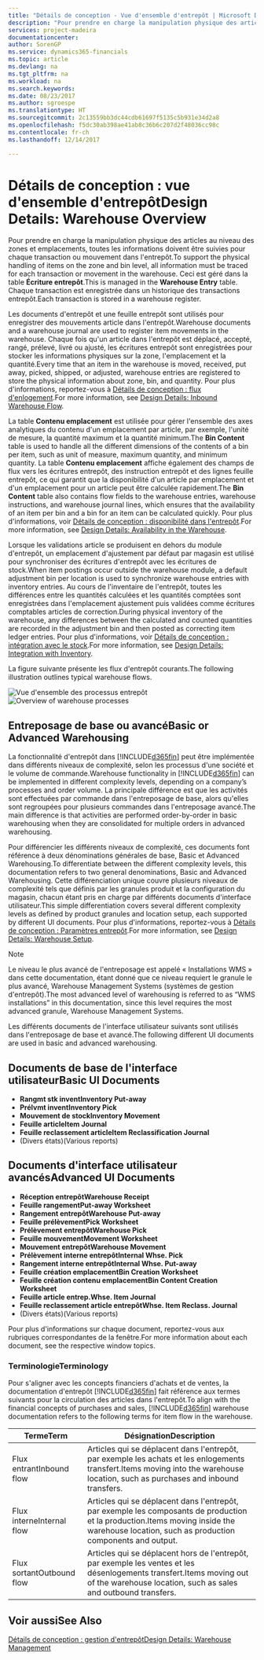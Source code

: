 ```yaml
---
title: "Détails de conception - Vue d'ensemble d'entrepôt | Microsoft Docs"
description: "Pour prendre en charge la manipulation physique des articles au niveau des zones et emplacements, toutes les informations doivent être suivies pour chaque transaction ou mouvement dans l'entrepôt. Ceci est géré dans la table **Écriture entrepôt**. Chaque transaction est enregistrée dans un historique des transactions entrepôt."
services: project-madeira
documentationcenter: 
author: SorenGP
ms.service: dynamics365-financials
ms.topic: article
ms.devlang: na
ms.tgt_pltfrm: na
ms.workload: na
ms.search.keywords: 
ms.date: 08/23/2017
ms.author: sgroespe
ms.translationtype: HT
ms.sourcegitcommit: 2c13559bb3dc44cdb61697f5135c5b931e34d2a8
ms.openlocfilehash: f5dc30ab398ae41ab8c36b6c207d2f48036cc98c
ms.contentlocale: fr-ch
ms.lasthandoff: 12/14/2017

---
```

# <a name="design-details-warehouse-overview"></a><span data-ttu-id="6d7a6-105">Détails de conception : vue d'ensemble d'entrepôt</span><span class="sxs-lookup"><span data-stu-id="6d7a6-105">Design Details: Warehouse Overview</span></span>
<span data-ttu-id="6d7a6-106">Pour prendre en charge la manipulation physique des articles au niveau des zones et emplacements, toutes les informations doivent être suivies pour chaque transaction ou mouvement dans l'entrepôt.</span><span class="sxs-lookup"><span data-stu-id="6d7a6-106">To support the physical handling of items on the zone and bin level, all information must be traced for each transaction or movement in the warehouse.</span></span> <span data-ttu-id="6d7a6-107">Ceci est géré dans la table **Écriture entrepôt**.</span><span class="sxs-lookup"><span data-stu-id="6d7a6-107">This is managed in the **Warehouse Entry** table.</span></span> <span data-ttu-id="6d7a6-108">Chaque transaction est enregistrée dans un historique des transactions entrepôt.</span><span class="sxs-lookup"><span data-stu-id="6d7a6-108">Each transaction is stored in a warehouse register.</span></span>  

<span data-ttu-id="6d7a6-109">Les documents d'entrepôt et une feuille entrepôt sont utilisés pour enregistrer des mouvements article dans l'entrepôt.</span><span class="sxs-lookup"><span data-stu-id="6d7a6-109">Warehouse documents and a warehouse journal are used to register item movements in the warehouse.</span></span> <span data-ttu-id="6d7a6-110">Chaque fois qu'un article dans l'entrepôt est déplacé, accepté, rangé, prélevé, livré ou ajusté, les écritures entrepôt sont enregistrées pour stocker les informations physiques sur la zone, l'emplacement et la quantité.</span><span class="sxs-lookup"><span data-stu-id="6d7a6-110">Every time that an item in the warehouse is moved, received, put away, picked, shipped, or adjusted, warehouse entries are registered to store the physical information about zone, bin, and quantity.</span></span> <span data-ttu-id="6d7a6-111">Pour plus d'informations, reportez-vous à [Détails de conception : flux d'enlogement](design-details-outbound-warehouse-flow.md).</span><span class="sxs-lookup"><span data-stu-id="6d7a6-111">For more information, see [Design Details: Inbound Warehouse Flow](design-details-outbound-warehouse-flow.md).</span></span>  

<span data-ttu-id="6d7a6-112">La table **Contenu emplacement** est utilisée pour gérer l'ensemble des axes analytiques du contenu d'un emplacement par article, par exemple, l'unité de mesure, la quantité maximum et la quantité minimum.</span><span class="sxs-lookup"><span data-stu-id="6d7a6-112">The **Bin Content** table is used to handle all the different dimensions of the contents of a bin per item, such as unit of measure, maximum quantity, and minimum quantity.</span></span> <span data-ttu-id="6d7a6-113">La table **Contenu emplacement** affiche également des champs de flux vers les écritures entrepôt, des instruction entrepôt et des lignes feuille entrepôt, ce qui garantit que la disponibilité d'un article par emplacement et d'un emplacement pour un article peut être calculée rapidement.</span><span class="sxs-lookup"><span data-stu-id="6d7a6-113">The **Bin Content** table also contains flow fields to the warehouse entries, warehouse instructions, and warehouse journal lines, which ensures that the availability of an item per bin and a bin for an item can be calculated quickly.</span></span> <span data-ttu-id="6d7a6-114">Pour plus d'informations, voir [Détails de conception : disponibilité dans l'entrepôt](design-details-availability-in-the-warehouse.md).</span><span class="sxs-lookup"><span data-stu-id="6d7a6-114">For more information, see [Design Details: Availability in the Warehouse](design-details-availability-in-the-warehouse.md).</span></span>  

<span data-ttu-id="6d7a6-115">Lorsque les validations article se produisent en dehors du module d'entrepôt, un emplacement d'ajustement par défaut par magasin est utilisé pour synchroniser des écritures d'entrepôt avec les écritures de stock.</span><span class="sxs-lookup"><span data-stu-id="6d7a6-115">When item postings occur outside the warehouse module, a default adjustment bin per location is used to synchronize warehouse entries with inventory entries.</span></span> <span data-ttu-id="6d7a6-116">Au cours de l'inventaire de l'entrepôt, toutes les différences entre les quantités calculées et les quantités comptées sont enregistrées dans l'emplacement ajustement puis validées comme écritures comptables articles de correction.</span><span class="sxs-lookup"><span data-stu-id="6d7a6-116">During physical inventory of the warehouse, any differences between the calculated and counted quantities are recorded in the adjustment bin and then posted as correcting item ledger entries.</span></span> <span data-ttu-id="6d7a6-117">Pour plus d'informations, voir [Détails de conception : intégration avec le stock](design-details-integration-with-inventory.md).</span><span class="sxs-lookup"><span data-stu-id="6d7a6-117">For more information, see [Design Details: Integration with Inventory](design-details-integration-with-inventory.md).</span></span>  

<span data-ttu-id="6d7a6-118">La figure suivante présente les flux d'entrepôt courants.</span><span class="sxs-lookup"><span data-stu-id="6d7a6-118">The following illustration outlines typical warehouse flows.</span></span>  

<span data-ttu-id="6d7a6-119">![Vue d'ensemble des processus entrepôt](media/design_details_warehouse_management_overview.png "design_details_warehouse_management_overview")</span><span class="sxs-lookup"><span data-stu-id="6d7a6-119">![Overview of warehouse processes](media/design_details_warehouse_management_overview.png "design_details_warehouse_management_overview")</span></span>  

## <a name="basic-or-advanced-warehousing"></a><span data-ttu-id="6d7a6-120">Entreposage de base ou avancé</span><span class="sxs-lookup"><span data-stu-id="6d7a6-120">Basic or Advanced Warehousing</span></span>  
<span data-ttu-id="6d7a6-121">La fonctionnalité d'entrepôt dans [!INCLUDE[d365fin](includes/d365fin_md.md)] peut être implémentée dans différents niveaux de complexité, selon les processus d'une société et le volume de commande.</span><span class="sxs-lookup"><span data-stu-id="6d7a6-121">Warehouse functionality in [!INCLUDE[d365fin](includes/d365fin_md.md)] can be implemented in different complexity levels, depending on a company’s processes and order volume.</span></span> <span data-ttu-id="6d7a6-122">La principale différence est que les activités sont effectuées par commande dans l'entreposage de base, alors qu'elles sont regroupées pour plusieurs commandes dans l'entreposage avancé.</span><span class="sxs-lookup"><span data-stu-id="6d7a6-122">The main difference is that activities are performed order-by-order in basic warehousing when they are consolidated for multiple orders in advanced warehousing.</span></span>  

 <span data-ttu-id="6d7a6-123">Pour différencier les différents niveaux de complexité, ces documents font référence à deux dénominations générales de base, Basic et Advanced Warehousing.</span><span class="sxs-lookup"><span data-stu-id="6d7a6-123">To differentiate between the different complexity levels, this documentation refers to two general denominations, Basic and Advanced Warehousing.</span></span> <span data-ttu-id="6d7a6-124">Cette différenciation unique couvre plusieurs niveaux de complexité tels que définis par les granules produit et la configuration du magasin, chacun étant pris en charge par différents documents d'interface utilisateur.</span><span class="sxs-lookup"><span data-stu-id="6d7a6-124">This simple differentiation covers several different complexity levels as defined by product granules and location setup, each supported by different UI documents.</span></span> <span data-ttu-id="6d7a6-125">Pour plus d'informations, reportez\-vous à [Détails de conception : Paramètres entrepôt](design-details-warehouse-setup.md).</span><span class="sxs-lookup"><span data-stu-id="6d7a6-125">For more information, see [Design Details: Warehouse Setup](design-details-warehouse-setup.md).</span></span>  

> [!NOTE]  
>  <span data-ttu-id="6d7a6-126">Le niveau le plus avancé de l'entreposage est appelé « Installations WMS » dans cette documentation, étant donné que ce niveau requiert le granule le plus avancé, Warehouse Management Systems (systèmes de gestion d'entrepôt).</span><span class="sxs-lookup"><span data-stu-id="6d7a6-126">The most advanced level of warehousing is referred to as “WMS installations” in this documentation, since this level requires the most advanced granule, Warehouse Management Systems.</span></span>  

 <span data-ttu-id="6d7a6-127">Les différents documents de l'interface utilisateur suivants sont utilisés dans l'entreposage de base et avancé.</span><span class="sxs-lookup"><span data-stu-id="6d7a6-127">The following different UI documents are used in basic and advanced warehousing.</span></span>  

## <a name="basic-ui-documents"></a><span data-ttu-id="6d7a6-128">Documents de base de l'interface utilisateur</span><span class="sxs-lookup"><span data-stu-id="6d7a6-128">Basic UI Documents</span></span>  

-   <span data-ttu-id="6d7a6-129">**Rangmt stk invent**</span><span class="sxs-lookup"><span data-stu-id="6d7a6-129">**Inventory Put-away**</span></span>  
-   <span data-ttu-id="6d7a6-130">**Prélvmt invent**</span><span class="sxs-lookup"><span data-stu-id="6d7a6-130">**Inventory Pick**</span></span>  
-   <span data-ttu-id="6d7a6-131">**Mouvement de stock**</span><span class="sxs-lookup"><span data-stu-id="6d7a6-131">**Inventory Movement**</span></span>  
-   <span data-ttu-id="6d7a6-132">**Feuille article**</span><span class="sxs-lookup"><span data-stu-id="6d7a6-132">**Item Journal**</span></span>  
-   <span data-ttu-id="6d7a6-133">**Feuille reclassement article**</span><span class="sxs-lookup"><span data-stu-id="6d7a6-133">**Item Reclassification Journal**</span></span>  
-   <span data-ttu-id="6d7a6-134">(Divers états)</span><span class="sxs-lookup"><span data-stu-id="6d7a6-134">(Various reports)</span></span>  

## <a name="advanced-ui-documents"></a><span data-ttu-id="6d7a6-135">Documents d'interface utilisateur avancés</span><span class="sxs-lookup"><span data-stu-id="6d7a6-135">Advanced UI Documents</span></span>  

-   <span data-ttu-id="6d7a6-136">**Réception entrepôt**</span><span class="sxs-lookup"><span data-stu-id="6d7a6-136">**Warehouse Receipt**</span></span>  
-   <span data-ttu-id="6d7a6-137">**Feuille rangement**</span><span class="sxs-lookup"><span data-stu-id="6d7a6-137">**Put-away Worksheet**</span></span>  
-   <span data-ttu-id="6d7a6-138">**Rangement entrepôt**</span><span class="sxs-lookup"><span data-stu-id="6d7a6-138">**Warehouse Put-away**</span></span>  
-   <span data-ttu-id="6d7a6-139">**Feuille prélèvement**</span><span class="sxs-lookup"><span data-stu-id="6d7a6-139">**Pick Worksheet**</span></span>  
-   <span data-ttu-id="6d7a6-140">**Prélèvement entrepôt**</span><span class="sxs-lookup"><span data-stu-id="6d7a6-140">**Warehouse Pick**</span></span>  
-   <span data-ttu-id="6d7a6-141">**Feuille mouvement**</span><span class="sxs-lookup"><span data-stu-id="6d7a6-141">**Movement Worksheet**</span></span>  
-   <span data-ttu-id="6d7a6-142">**Mouvement entrepôt**</span><span class="sxs-lookup"><span data-stu-id="6d7a6-142">**Warehouse Movement**</span></span>  
-   <span data-ttu-id="6d7a6-143">**Prélèvement interne entrepôt**</span><span class="sxs-lookup"><span data-stu-id="6d7a6-143">**Internal Whse. Pick**</span></span>  
-   <span data-ttu-id="6d7a6-144">**Rangement interne entrepôt**</span><span class="sxs-lookup"><span data-stu-id="6d7a6-144">**Internal Whse. Put-away**</span></span>  
-   <span data-ttu-id="6d7a6-145">**Feuille création emplacement**</span><span class="sxs-lookup"><span data-stu-id="6d7a6-145">**Bin Creation Worksheet**</span></span>  
-   <span data-ttu-id="6d7a6-146">**Feuille création contenu emplacement**</span><span class="sxs-lookup"><span data-stu-id="6d7a6-146">**Bin Content Creation Worksheet**</span></span>  
-   <span data-ttu-id="6d7a6-147">**Feuille article entrep.**</span><span class="sxs-lookup"><span data-stu-id="6d7a6-147">**Whse. Item Journal**</span></span>  
-   <span data-ttu-id="6d7a6-148">**Feuille reclassement article entrepôt**</span><span class="sxs-lookup"><span data-stu-id="6d7a6-148">**Whse. Item Reclass. Journal**</span></span>  
-   <span data-ttu-id="6d7a6-149">(Divers états)</span><span class="sxs-lookup"><span data-stu-id="6d7a6-149">(Various reports)</span></span>  

<span data-ttu-id="6d7a6-150">Pour plus d'informations sur chaque document, reportez-vous aux rubriques correspondantes de la fenêtre.</span><span class="sxs-lookup"><span data-stu-id="6d7a6-150">For more information about each document, see the respective window topics.</span></span>  

### <a name="terminology"></a><span data-ttu-id="6d7a6-151">Terminologie</span><span class="sxs-lookup"><span data-stu-id="6d7a6-151">Terminology</span></span>  
<span data-ttu-id="6d7a6-152">Pour s'aligner avec les concepts financiers d'achats et de ventes, la documentation d'entrepôt [!INCLUDE[d365fin](includes/d365fin_md.md)] fait référence aux termes suivants pour la circulation des articles dans l'entrepôt.</span><span class="sxs-lookup"><span data-stu-id="6d7a6-152">To align with the financial concepts of purchases and sales, [!INCLUDE[d365fin](includes/d365fin_md.md)] warehouse documentation refers to the following terms for item flow in the warehouse.</span></span>  

|<span data-ttu-id="6d7a6-153">Terme</span><span class="sxs-lookup"><span data-stu-id="6d7a6-153">Term</span></span>|<span data-ttu-id="6d7a6-154">Désignation</span><span class="sxs-lookup"><span data-stu-id="6d7a6-154">Description</span></span>|  
|----------|---------------------------------------|  
|<span data-ttu-id="6d7a6-155">Flux entrant</span><span class="sxs-lookup"><span data-stu-id="6d7a6-155">Inbound flow</span></span>|<span data-ttu-id="6d7a6-156">Articles qui se déplacent dans l'entrepôt, par exemple les achats et les enlogements transfert.</span><span class="sxs-lookup"><span data-stu-id="6d7a6-156">Items moving into the warehouse location, such as purchases and inbound transfers.</span></span>|  
|<span data-ttu-id="6d7a6-157">Flux interne</span><span class="sxs-lookup"><span data-stu-id="6d7a6-157">Internal flow</span></span>|<span data-ttu-id="6d7a6-158">Articles qui se déplacent dans l'entrepôt, par exemple les composants de production et la production.</span><span class="sxs-lookup"><span data-stu-id="6d7a6-158">Items moving inside the warehouse location, such as production components and output.</span></span>|  
|<span data-ttu-id="6d7a6-159">Flux sortant</span><span class="sxs-lookup"><span data-stu-id="6d7a6-159">Outbound flow</span></span>|<span data-ttu-id="6d7a6-160">Articles qui se déplacent hors de l'entrepôt, par exemple les ventes et les désenlogements transfert.</span><span class="sxs-lookup"><span data-stu-id="6d7a6-160">Items moving out of the warehouse location, such as sales and outbound transfers.</span></span>|  

## <a name="see-also"></a><span data-ttu-id="6d7a6-161">Voir aussi</span><span class="sxs-lookup"><span data-stu-id="6d7a6-161">See Also</span></span>  
 [<span data-ttu-id="6d7a6-162">Détails de conception : gestion d'entrepôt</span><span class="sxs-lookup"><span data-stu-id="6d7a6-162">Design Details: Warehouse Management</span></span>](design-details-warehouse-management.md)


